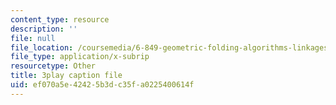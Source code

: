 ```yaml
---
content_type: resource
description: ''
file: null
file_location: /coursemedia/6-849-geometric-folding-algorithms-linkages-origami-polyhedra-fall-2012/ef070a5e42425b3dc35fa0225400614f_ylQ5-9f5KIs.srt
file_type: application/x-subrip
resourcetype: Other
title: 3play caption file
uid: ef070a5e-4242-5b3d-c35f-a0225400614f
---
```


